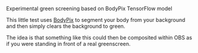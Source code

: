 Experimental green screening based on BodyPix TensorFlow model

This little test uses [BodyPix](https://github.com/tensorflow/tfjs-models/tree/master/body-pix)
to segment your body from your background and then simply clears the background to green.

The idea is that something like this could then be composited within OBS as if you were standing
in front of a real greenscreen.

